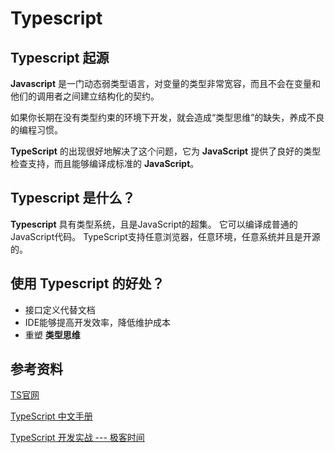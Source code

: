 # Typescript

## Typescript 起源

**Javascript** 是一门动态弱类型语言，对变量的类型非常宽容，而且不会在变量和他们的调用者之间建立结构化的契约。

如果你长期在没有类型约束的环境下开发，就会造成“类型思维”的缺失，养成不良的编程习惯。

**TypeScript** 的出现很好地解决了这个问题，它为 **JavaScript** 提供了良好的类型检查支持，而且能够编译成标准的 **JavaScript**。

## Typescript 是什么？

**Typescript** 具有类型系统，且是JavaScript的超集。 它可以编译成普通的JavaScript代码。 TypeScript支持任意浏览器，任意环境，任意系统并且是开源的。

## 使用 Typescript 的好处？

- 接口定义代替文档
- IDE能够提高开发效率，降低维护成本
- 重塑 **类型思维**


## 参考资料

[TS官网](https://www.typescriptlang.org/docs/handbook/intro.html)

[TypeScript 中文手册](https://typescript.bootcss.com/)

[TypeScript 开发实战 --- 极客时间](https://time.geekbang.org/course/intro/100032201)
